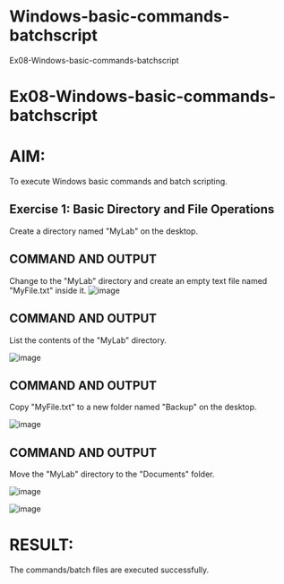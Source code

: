 

# Windows-basic-commands-batchscript
Ex08-Windows-basic-commands-batchscript
# Ex08-Windows-basic-commands-batchscript

# AIM:
To execute Windows basic commands and batch scripting.

## Exercise 1: Basic Directory and File Operations
Create a directory named "MyLab" on the desktop.


## COMMAND AND OUTPUT
Change to the "MyLab" directory and create an empty text file named "MyFile.txt" inside it.
![image](https://github.com/23006860/Windows-basic-commands-batchscript/assets/139841752/e257ddff-c855-4bea-989f-28d62073bf50)


## COMMAND AND OUTPUT

List the contents of the "MyLab" directory.

![image](https://github.com/23006860/Windows-basic-commands-batchscript/assets/139841752/081e873c-b384-47d0-98eb-93e3acef7c12)


## COMMAND AND OUTPUT

Copy "MyFile.txt" to a new folder named "Backup" on the desktop.

![image](https://github.com/23006860/Windows-basic-commands-batchscript/assets/139841752/6ebd558a-0af9-457a-80ce-74f397d059af)

## COMMAND AND OUTPUT

Move the "MyLab" directory to the "Documents" folder.

![image](https://github.com/23006860/Windows-basic-commands-batchscript/assets/139841752/1b06ecf4-8277-487f-80dc-6d38c59d640f)

![image](https://github.com/23006860/Windows-basic-commands-batchscript/assets/139841752/757c149e-9afa-411d-8c7d-ded1f3187e67)

# RESULT:
The commands/batch files are executed successfully.

